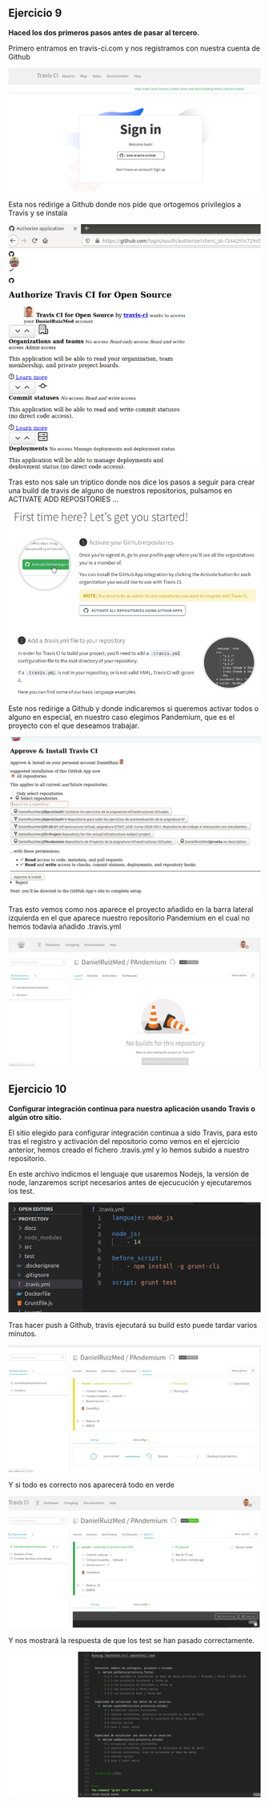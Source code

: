 ## Ejercicio 9
**Haced los dos primeros pasos antes de pasar al tercero.**

Primero entramos en travis-ci.com y nos registramos con nuestra cuenta de Github

![](img/9_1.png)

Esta nos redirige a Github donde nos pide que ortogemos privilegios a Travis y se instala

![](img/9_2.png)

Tras esto nos sale un triptico donde nos dice los pasos a seguir para crear una build de travis de alguno de nuestros repositorios, pulsamos en ACTIVATE ADD REPOSITORIES ...

![](img/9_3.png)

Este nos redirige a Github y donde indicaremos si queremos activar todos o alguno en especial, en nuestro caso elegimos Pandemium, que es el proyecto con el que deseamos trabajar.

![](img/9_4.png)

Tras esto vemos como nos aparece el proyecto añadido en la barra lateral izquierda en el que aparece nuestro repositorio Pandemium en el cual no hemos todavia añadido .travis.yml

![](img/9_6.png)

## Ejercicio 10
**Configurar integración continua para nuestra aplicación usando Travis o algún otro sitio.**

El sitio elegido para configurar integración continua a sido Travis, para esto tras el registro y activación del repositorio como vemos en el ejercicio anterior, hemos creado el fichero .travis.yml y lo hemos subido a nuestro repositorio.

En este archivo indicmos el lenguaje que usaremos Nodejs, la versión de node, lanzaremos script necesarios antes de ejecucución y ejecutaremos los test.

![](img/10_1.png)

Tras hacer push a Github, travis ejecutará su build esto puede tardar varios minutos.

![](img/10_2.png)

Y si todo es correcto nos aparecerá todo en verde

![](img/10_3.png)

Y nos mostrará la respuesta de que los test se han pasado correctamente.

![](img/10_4.png)
